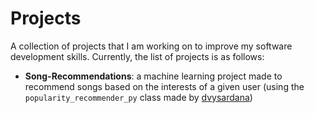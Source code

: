 # Projects
A collection of projects that I am working on to improve my software development skills. Currently, the list of projects is as follows:
- **Song-Recommendations**: a machine learning project made to recommend songs based on the interests of a given user (using the `popularity_recommender_py` class made by [dvysardana](https://github.com/dvysardana/RecommenderSystems_PyData_2016/blob/master/Recommenders.py))